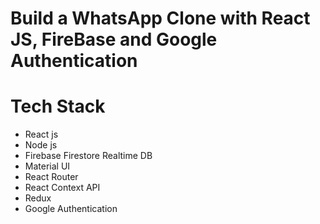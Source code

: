 # Build a WhatsApp Clone with React JS, FireBase and Google Authentication

# Tech Stack
- React js
- Node js
- Firebase Firestore Realtime DB
- Material UI
- React Router
- React Context API
- Redux
- Google Authentication
